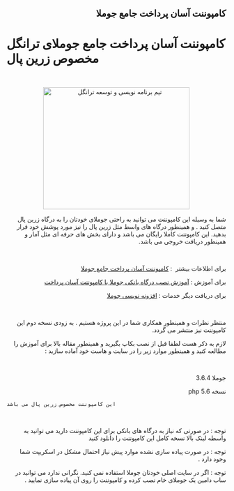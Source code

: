 <h2 dir="rtl" style="text-align: right;">
<a title="نسخه اصلی کامپوننت آسان پرداخت با پوشش تمام بانک ها" https://github.com/shahryarjb/tinypayment-all-persian-bank" rel="alternate">کامپوننت آسان پرداخت جامع جوملا</a>
</h2>

# کامپوننت آسان پرداخت جامع جوملای ترانگل مخصوص زرین پال
<p> </p>
<p style="text-align: center;"><a title="تیم برنامه نویسی و توسعه ترانگل" href="https://trangell.com/fa/" rel="alternate"><img src="https://trangell.com/images/header-blogo.png" alt="تیم برنامه نویسی و توسعه ترانگل" width="336" height="280" /><br /></a></p>
<p dir="rtl" style="text-align: right;">شما به وسیله این کامپوننت می توانید به راحتی جوملای خودتان را به درگاه زرین پال متصل کنید . و همینطور درگاه های واسط مثل زرین پال را نیز مورد پوشش خود قرار بدهید. این کامپوننت کاملا رایگان می باشد و دارای بخش های حرفه ای مثل آمار و همینطور دریافت خروجی می باشد.</p>
<p dir="rtl" style="text-align: right;"> </p>
<p dir="rtl" style="text-align: right;">برای اطلاعات بیشتر  : <a title="کامپوننت آسان پرداخت جامع جوملا" href="https://trangell.com/fa/blog/90-کامپوننت-آسان-پرداخت-جامع-جوملا" rel="alternate">کامپوننت آسان پرداخت جامع جوملا</a></p>
<p dir="rtl" style="text-align: right;">برای آموزش : <a title="آموزش نصب درگاه بانکی جوملا با کامپوننت آسان پرداخت" href="https://trangell.com/fa/blog/91-آموزش-نصب-درگاه-بانکی-جوملا-با-کامپوننت-آسان-پرداخت" rel="alternate">آموزش نصب درگاه بانکی جوملا با کامپوننت آسان پرداخت</a></p>
<p dir="rtl" style="text-align: right;">برای دریافت دیگر خدمات : <a title="افزونه نویسی جوملا" href="https://trangell.com/fa/blog/6-خدمات-افزونه-نویسی" rel="alternate">افزونه نویسی جوملا</a></p>
<p dir="rtl" style="text-align: right;"> </p>
<p dir="rtl" style="text-align: right;">منتظر نظرات و همینطور همکاری شما در این پروژه هستیم . به زودی نسخه دوم این کامپوننت نیز منتشر می گردد. </p>
<p dir="rtl" style="text-align: right;">لازم به ذکر هست لطفا قبل از نصب بکاپ بگیرید و همینطور مقاله بالا برای آموزش را مطالعه کنید و همینطور موارد زیر را در سایت و هاست خود آماده سازید :</p>
<p dir="rtl" style="text-align: right;"> </p>
<p dir="rtl" style="text-align: right;">جوملا 3.6.4</p>
<p dir="rtl" style="text-align: right;">نسخه php 5.6</p>
<code>این کامپوننت مخصوص زرین پال می باشد </code>
<p dir="rtl" style="text-align: right;"> </p>
<p dir="rtl" style="text-align: right;">توجه : در صورتی که نیاز به درگاه های بانکی برای این کامپوننت دارید می توانید به واسطه لینک بالا نسخه کامل این کامپوننت را دانلود کنید</p>
<p dir="rtl" style="text-align: right;">توجه : در صورت پیاده سازی نشده موارد پیش نیاز احتمال مشکل در اسکریپت شما وجود دارد .</p>
<p dir="rtl" style="text-align: right;">توجه : اگر در سایت اصلی خودتان جوملا استفاده نمی کنید. نگرانی ندارد می توانید در ساب دامین یک جوملای خام نصب کرده و کامپوننت را روی آن پیاده سازی نمایید .</p>
